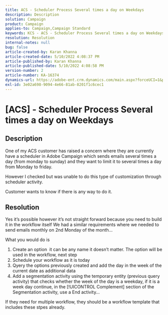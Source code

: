 ```yaml
---
title: ACS - Scheduler Process Several times a day on Weekdays
description: Description
solution: Campaign
product: Campaign
applies-to: Campaign,Campaign Standard
keywords: KCS - ACS - Scheduler Process Several times a day on Weekdays
resolution: Resolution
internal-notes: null
bug: false
article-created-by: Karan Khanna
article-created-date: 5/10/2022 4:08:37 PM
article-published-by: Karan Khanna
article-published-date: 5/10/2022 4:08:58 PM
version-number: 2
article-number: KA-16374
dynamics-url: https://adobe-ent.crm.dynamics.com/main.aspx?forceUCI=1&pagetype=entityrecord&etn=knowledgearticle&id=e4266a6e-7bd0-ec11-a7b5-00224809c556
exl-id: 3e02a698-9094-4e66-81ab-8201f1c6cec1
---
```

# [ACS] - Scheduler Process Several times a day on Weekdays

## Description


One of my ACS customer has raised a concern where they are currently have a scheduler in Adobe Campaign which sends emails several times a day (from monday to sunday) and they want to limit it to several times a day from Monday to friday.

However I checked but was unable to do this type of customization through scheduler activity.

Customer wants to know if there is any way to do it.


## Resolution


Yes it’s possible however it’s not straight forward because you need to build it in the workflow itself We had a similar requirements where we needed to send emails monthly on 2nd Monday of the month…

What you would do is

1. Create an option  it can be any name it doesn’t matter. The option will be used in the workflow, next step
2. Schedule your workflow as it is today
3. Qyery the options previously created and add the day in the week of the current date as additional data
4. Add a segmentation activity using the temporary entity (previous query activity) that checks whether the week of the day is a weekday, if it is a week day continue, in the [!UICONTROL Complement] section of the Segmentation activity, use a End activity…




If they need for multiple workflow, they should be a workflow template that includes these stpes already.

